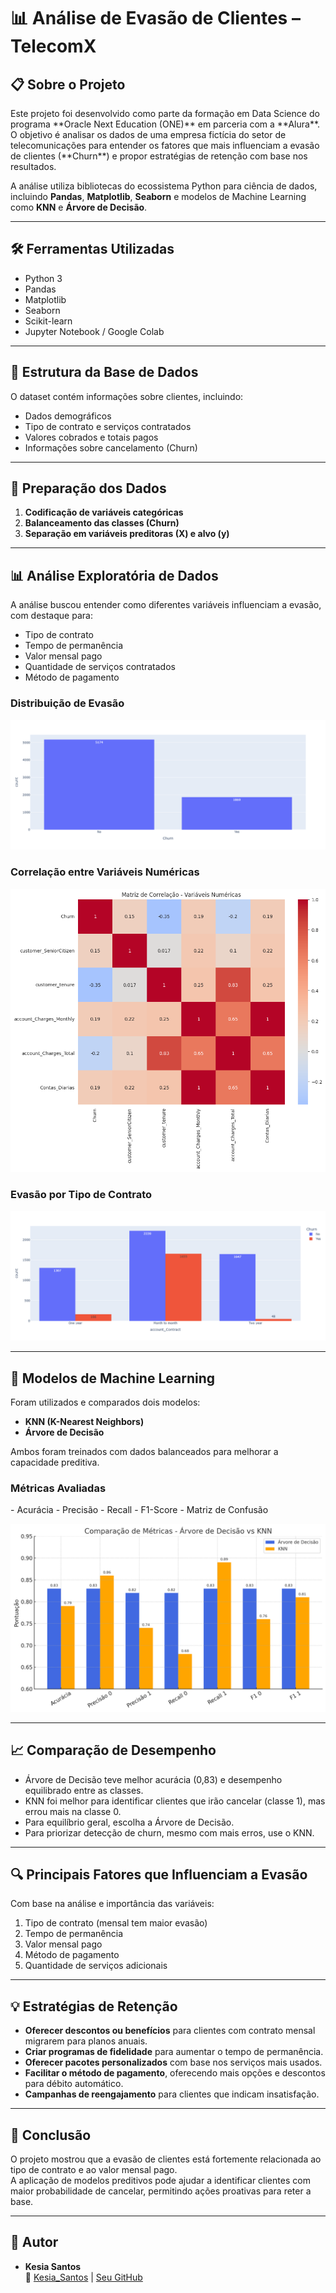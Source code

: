 # 📊 Análise de Evasão de Clientes – TelecomX

<h2> 📋 Sobre o Projeto </h2>
Este projeto foi desenvolvido como parte da formação em Data Science do programa **Oracle Next Education (ONE)** em parceria com a **Alura**.  
O objetivo é analisar os dados de uma empresa fictícia do setor de telecomunicações para entender os fatores que mais influenciam a evasão de clientes (**Churn**) e propor estratégias de retenção com base nos resultados.

A análise utiliza bibliotecas do ecossistema Python para ciência de dados, incluindo **Pandas**, **Matplotlib**, **Seaborn** e modelos de Machine Learning como **KNN** e **Árvore de Decisão**.

---

<h2> 🛠️ Ferramentas Utilizadas </h2>

- Python 3
- Pandas
- Matplotlib
- Seaborn
- Scikit-learn
- Jupyter Notebook / Google Colab

---

<h2> 📂 Estrutura da Base de Dados </h2>

O dataset contém informações sobre clientes, incluindo:
- Dados demográficos
- Tipo de contrato e serviços contratados
- Valores cobrados e totais pagos
- Informações sobre cancelamento (Churn)

---

<h2> 🧹 Preparação dos Dados </h2>

1. **Codificação de variáveis categóricas**
2. **Balanceamento das classes (Churn)**
3. **Separação em variáveis preditoras (X) e alvo (y)**

---

<h2> 📊 Análise Exploratória de Dados </h2>

A análise buscou entender como diferentes variáveis influenciam a evasão, com destaque para:
- Tipo de contrato
- Tempo de permanência
- Valor mensal pago
- Quantidade de serviços contratados
- Método de pagamento

<h3> Distribuição de Evasão </h3>

![Imagem](imagens/evasao.png)

<h3> Correlação entre Variáveis Numéricas </h3>

![Imagem](imagens/matriz.png)

<h3> Evasão por Tipo de Contrato </h3>

![Imagem](imagens/account_Contract.png)

---

<h2> 🤖 Modelos de Machine Learning </h2>

Foram utilizados e comparados dois modelos:
- **KNN (K-Nearest Neighbors)**
- **Árvore de Decisão**

Ambos foram treinados com dados balanceados para melhorar a capacidade preditiva.

<h3> Métricas Avaliadas </h3>
- Acurácia
- Precisão
- Recall
- F1-Score
- Matriz de Confusão

![Imagem](imagens/comparacao.png)

---

<h2> 📈 Comparação de Desempenho </h2>

- Árvore de Decisão teve melhor acurácia (0,83) e desempenho equilibrado entre as classes.
- KNN foi melhor para identificar clientes que irão cancelar (classe 1), mas errou mais na classe 0.
- Para equilíbrio geral, escolha a Árvore de Decisão.
- Para priorizar detecção de churn, mesmo com mais erros, use o KNN.
---

<h2> 🔍 Principais Fatores que Influenciam a Evasão </h2>

Com base na análise e importância das variáveis:
1. Tipo de contrato (mensal tem maior evasão)
2. Tempo de permanência
3. Valor mensal pago
4. Método de pagamento
5. Quantidade de serviços adicionais

---

<h2> 💡 Estratégias de Retenção </h2>

- **Oferecer descontos ou benefícios** para clientes com contrato mensal migrarem para planos anuais.
- **Criar programas de fidelidade** para aumentar o tempo de permanência.
- **Oferecer pacotes personalizados** com base nos serviços mais usados.
- **Facilitar o método de pagamento**, oferecendo mais opções e descontos para débito automático.
- **Campanhas de reengajamento** para clientes que indicam insatisfação.

---

<h2> 📌 Conclusão </h2>

O projeto mostrou que a evasão de clientes está fortemente relacionada ao tipo de contrato e ao valor mensal pago.  
A aplicação de modelos preditivos pode ajudar a identificar clientes com maior probabilidade de cancelar, permitindo ações proativas para reter a base.

---

<h2> 👤 Autor </h2>

- **Kesia Santos**  
🔗 [Kesia_Santos](https://www.linkedin.com/in/kesia-karine-santos/) | [Seu GitHub](https://github.com/Kesia-Santos-Cortez)

